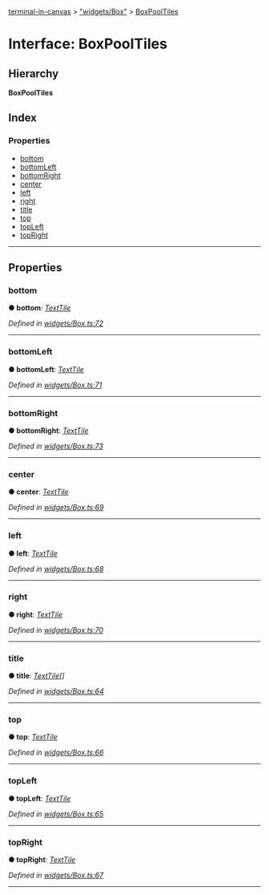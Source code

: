 [terminal-in-canvas](../README.md) > ["widgets/Box"](../modules/_widgets_box_.md) > [BoxPoolTiles](../interfaces/_widgets_box_.boxpooltiles.md)

# Interface: BoxPoolTiles

## Hierarchy

**BoxPoolTiles**

## Index

### Properties

* [bottom](_widgets_box_.boxpooltiles.md#bottom)
* [bottomLeft](_widgets_box_.boxpooltiles.md#bottomleft)
* [bottomRight](_widgets_box_.boxpooltiles.md#bottomright)
* [center](_widgets_box_.boxpooltiles.md#center)
* [left](_widgets_box_.boxpooltiles.md#left)
* [right](_widgets_box_.boxpooltiles.md#right)
* [title](_widgets_box_.boxpooltiles.md#title)
* [top](_widgets_box_.boxpooltiles.md#top)
* [topLeft](_widgets_box_.boxpooltiles.md#topleft)
* [topRight](_widgets_box_.boxpooltiles.md#topright)

---

## Properties

<a id="bottom"></a>

###  bottom

**● bottom**: *[TextTile](_terminal_.texttile.md)*

*Defined in [widgets/Box.ts:72](https://github.com/danikaze/terminal-in-canvas/blob/6bf63ab/src/widgets/Box.ts#L72)*

___
<a id="bottomleft"></a>

###  bottomLeft

**● bottomLeft**: *[TextTile](_terminal_.texttile.md)*

*Defined in [widgets/Box.ts:71](https://github.com/danikaze/terminal-in-canvas/blob/6bf63ab/src/widgets/Box.ts#L71)*

___
<a id="bottomright"></a>

###  bottomRight

**● bottomRight**: *[TextTile](_terminal_.texttile.md)*

*Defined in [widgets/Box.ts:73](https://github.com/danikaze/terminal-in-canvas/blob/6bf63ab/src/widgets/Box.ts#L73)*

___
<a id="center"></a>

###  center

**● center**: *[TextTile](_terminal_.texttile.md)*

*Defined in [widgets/Box.ts:69](https://github.com/danikaze/terminal-in-canvas/blob/6bf63ab/src/widgets/Box.ts#L69)*

___
<a id="left"></a>

###  left

**● left**: *[TextTile](_terminal_.texttile.md)*

*Defined in [widgets/Box.ts:68](https://github.com/danikaze/terminal-in-canvas/blob/6bf63ab/src/widgets/Box.ts#L68)*

___
<a id="right"></a>

###  right

**● right**: *[TextTile](_terminal_.texttile.md)*

*Defined in [widgets/Box.ts:70](https://github.com/danikaze/terminal-in-canvas/blob/6bf63ab/src/widgets/Box.ts#L70)*

___
<a id="title"></a>

###  title

**● title**: *[TextTile](_terminal_.texttile.md)[]*

*Defined in [widgets/Box.ts:64](https://github.com/danikaze/terminal-in-canvas/blob/6bf63ab/src/widgets/Box.ts#L64)*

___
<a id="top"></a>

###  top

**● top**: *[TextTile](_terminal_.texttile.md)*

*Defined in [widgets/Box.ts:66](https://github.com/danikaze/terminal-in-canvas/blob/6bf63ab/src/widgets/Box.ts#L66)*

___
<a id="topleft"></a>

###  topLeft

**● topLeft**: *[TextTile](_terminal_.texttile.md)*

*Defined in [widgets/Box.ts:65](https://github.com/danikaze/terminal-in-canvas/blob/6bf63ab/src/widgets/Box.ts#L65)*

___
<a id="topright"></a>

###  topRight

**● topRight**: *[TextTile](_terminal_.texttile.md)*

*Defined in [widgets/Box.ts:67](https://github.com/danikaze/terminal-in-canvas/blob/6bf63ab/src/widgets/Box.ts#L67)*

___

